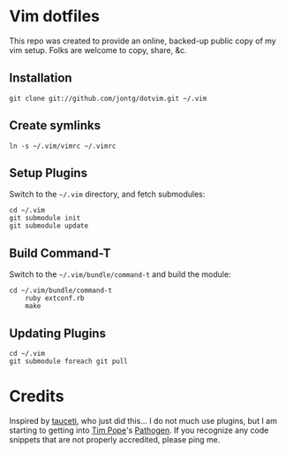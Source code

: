 # Vim dotfiles

This repo was created to provide an online, backed-up public copy of 
my vim setup.  Folks are welcome to copy, share, &c.

## Installation

	git clone git://github.com/jontg/dotvim.git ~/.vim

## Create symlinks

	ln -s ~/.vim/vimrc ~/.vimrc

## Setup Plugins

Switch to the `~/.vim` directory, and fetch submodules:

	cd ~/.vim
	git submodule init
	git submodule update

## Build Command-T

Switch to the `~/.vim/bundle/command-t` and build the module:

	cd ~/.vim/bundle/command-t
        ruby extconf.rb
        make

## Updating Plugins

	cd ~/.vim
	git submodule foreach git pull

# Credits

Inspired by [tauceti][], who just did this...  I do not much use plugins,
but I am starting to getting into [Tim Pope][]'s [Pathogen][].  If you
recognize any code snippets that are not properly accredited, please
ping me.

[tauceti]: https://github.com/tauceti
[tim pope]: https://github.com/tpope
[pathogen]: https://github.com/tpope/vim-pathogen
